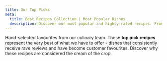 ```yaml
---
title: Our Top Picks
meta:
  title: Best Recipes Collection | Most Popular Dishes
  description: Discover our most popular and highly-rated recipes. From customer favourites to chef's selections - explore our top picks for guaranteed delicious meals.
---
```


Hand-selected favourites from our culinary team. These **top pick recipes** represent the very best of what we have to offer - dishes that consistently receive rave reviews and have become customer favourites. Discover why these recipes are considered the cream of the crop.
